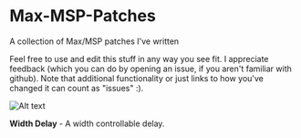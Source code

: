 Max-MSP-Patches
===============

A collection of Max/MSP patches I've written

Feel free to use and edit this stuff in any way you see fit.  I appreciate feedback (which you can do by opening an issue, if you aren't familiar with github).  Note that additional functionality or just links to how you've changed it can count as "issues" :).

![Alt text](http://i.imgur.com/npP8oiI.png "A Screenshot of how the plugin looks")

**Width Delay** - A width controllable delay.

